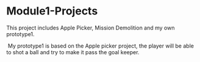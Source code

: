 # Module1-Projects
 
This project includes Apple Picker, Mission Demolition and my own prototype1.

 My prototype1 is based on the Apple picker project, the player will be able to shot a ball and try to make it pass the goal keeper.  

